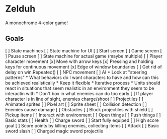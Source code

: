# Zelduh

A monochrome 4-color game!

## Goals

[ ] State machines
    [ ] State machine for UI
        [ ] Start screen
        [ ] Game screen
        [ ] Pause screen
    [ ] State machine for actual game (maybe multiple)
[ ] Player character movement
    [x] Move with arrow keys
    [x] Pressing and holding keys for continuous movement
    [x] Edge of window boundaries
    [ ] Get rid of delay on win.Repeated()
[ ] NPC movement
    [ ] AI
        * Look at "steering patterns"
        * What behaviors do I want characters to have and how can this be achieved realistically
        * Keep it flexible
        * Iterative process
        * Units should react in situations that seem realistic in an environment they seem to be interactin with
        * Don't box in what enemies can do too early
    [ ] If player character is in line of sight, enemies charge/shoot
[ ] Projectiles
[ ] Animated sprites
    [ ] Pixel art
    [ ] Sprite sheet
[ ] Collision detection
    [ ] Enemies cause damage
    [ ] Obstacles
    [ ] Block projectiles with shield
    [ ] Pickup items
[ ] Interact with environment
    [ ] Open things
    [ ] Push things
[ ] Basic stats
    [ ] Health
    [ ] Charge sword
[ ] Start fully equiped
[ ] High score goal
    [ ] Score points by killing enemies, collecting items
[ ] Attack
    [ ] Basic sword slash
    [ ] Charged magic sword projectile
